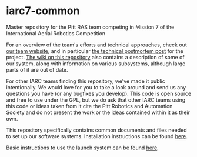# iarc7-common

Master repository for the Pitt RAS team competing in Mission 7 of the International Aerial Robotics Competition

For an overview of the team's efforts and technical approaches, check out [our team website](https://pittras.org/projects/IARC/), and in particular [the technical postmortem post](https://pittras.org/projects/IARC/2018/08/10/update-iarc-technical-postmortem.html) for the project.  [The wiki on this repository](https://github.com/Pitt-RAS/iarc7_common/wiki) also contains a description of some of our system, along with information on various subsystems, although large parts of it are out of date.

For other IARC teams finding this repository, we've made it public intentionally. We would love for you to take a look around and send us any questions you have (or any bugfixes you develop). This code is open source and free to use under the GPL, but we do ask that other IARC teams using this code or ideas taken from it cite the Pitt Robotics and Automation Society and do not present the work or the ideas contained within it as their own.

This repository specifically contains common documents and files needed to set up our software systems.  Installation instructions can be found [here](https://github.com/Pitt-RAS/iarc7_common/wiki/Installation).

Basic instructions to use the launch system can be found [here](https://github.com/Pitt-RAS/iarc7_common/wiki/Launch-File-System).
